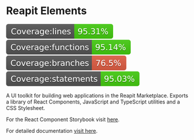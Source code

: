# Reapit Elements

![lines](/packages/elements/src/tests/badges/badge-lines.svg) ![functions](/packages/elements/src/tests/badges/badge-functions.svg) ![branches](/packages/elements/src/tests/badges/badge-branches.svg) ![statements](/packages/elements/src/tests/badges/badge-statements.svg)

A UI toolkit for building web applications in the Reapit Marketplace. Exports a library of React Components, JavaScript and TypeScript utilities and a CSS Stylesheet. 

For the React Component Storybook visit [here](https://elements.reapit.cloud).

For detailed documentation [visit here](https://foundations-documentation.reapit.cloud/web/elements).
